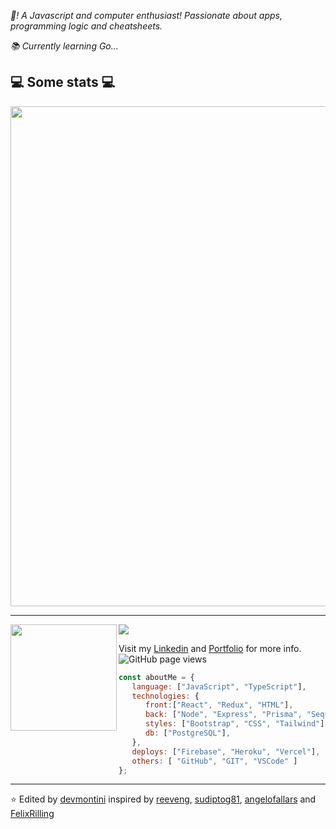 <p><em>👋! A Javascript and computer enthusiast! Passionate about apps, programming logic and cheatsheets.</em></p>
<p><em>📚 Currently learning Go... </em></p>

<h2>💻 Some stats 💻</h2>

<a href="https://github.com/ryo-ma/github-profile-trophy">
  <img width=800 src="https://github-profile-trophy.vercel.app/?username=devmontini&column=8&theme=onedark&no-frame=true"/>
</a>


---

<div>
  <img height="170" align="left" src="https://github-readme-stats.vercel.app/api?username=devmontini&show_icons=true&title_color=fff&icon_color=79ff97&text_color=9f9f9f&bg_color=151515" />
  <img src="https://github-readme-stats.vercel.app/api/top-langs/?username=devmontini&layout=compact&theme=onedark&hide_border=true&title_color=a9b665&icon_color=e3a84e&text_color=dfbf8e&bg_color=282828&custom_title=My&nbsp;Language&nbsp;Stats" />
</div>

Visit my [Linkedin](https://www.linkedin.com/in/devmontini/) and [Portfolio](https://devmontini.github.io/) for more info.<img src="https://komarev.com/ghpvc/?username=devmontini&color=45707a&style=flat-square" alt="GitHub page views">

```javascript
const aboutMe = {
   language: ["JavaScript", "TypeScript"],
   technologies: {
      front:["React", "Redux", "HTML"],
      back: ["Node", "Express", "Prisma", "Sequelize"],
      styles: ["Bootstrap", "CSS", "Tailwind"],
      db: ["PostgreSQL"],
   },
   deploys: ["Firebase", "Heroku", "Vercel"],
   others: [ "GitHub", "GIT", "VSCode" ]
};
```




 
---

⭐️ Edited by [devmontini](https://github.com/devmontini) inspired by [reeveng](https://github.com/reeveng), [sudiptog81](https://github.com/sudiptog81), [angelofallars](https://github.com/angelofallars) and [FelixRilling](https://github.com/FelixRilling)
